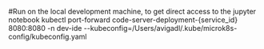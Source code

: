 #Run on the local development machine, to get direct access to the jupyter notebook
kubectl port-forward code-server-deployment-{service_id} 8080:8080 -n dev-ide --kubeconfig=/Users/avigadl/.kube/microk8s-config/kubeconfig.yaml
